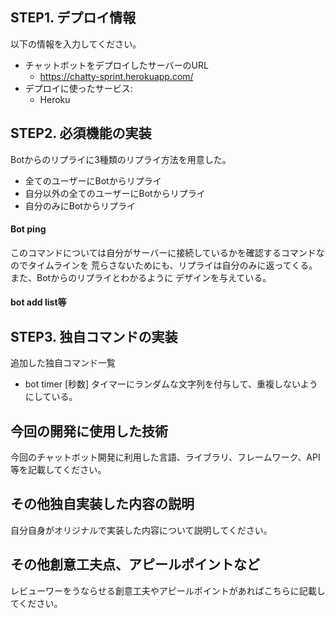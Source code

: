 ## STEP1. デプロイ情報
以下の情報を入力してください。
- チャットボットをデプロイしたサーバーのURL
  - https://chatty-sprint.herokuapp.com/
- デプロイに使ったサービス: 
  - Heroku

## STEP2. 必須機能の実装
Botからのリプライに3種類のリプライ方法を用意した。
- 全てのユーザーにBotからリプライ
- 自分以外の全てのユーザーにBotからリプライ
- 自分のみにBotからリプライ

#### Bot ping
このコマンドについては自分がサーバーに接続しているかを確認するコマンドなのでタイムラインを
荒らさないためにも、リプライは自分のみに返ってくる。また、Botからのリプライとわかるように
デザインを与えている。

#### bot add list等

## STEP3. 独自コマンドの実装
追加した独自コマンド一覧
- bot timer [秒数]
  タイマーにランダムな文字列を付与して、重複しないようにしている。

## 今回の開発に使用した技術
今回のチャットボット開発に利用した言語、ライブラリ、フレームワーク、API等を記載してください。

## その他独自実装した内容の説明
自分自身がオリジナルで実装した内容について説明してください。

## その他創意工夫点、アピールポイントなど
レビューワーをうならせる創意工夫やアピールポイントがあればこちらに記載してください。
